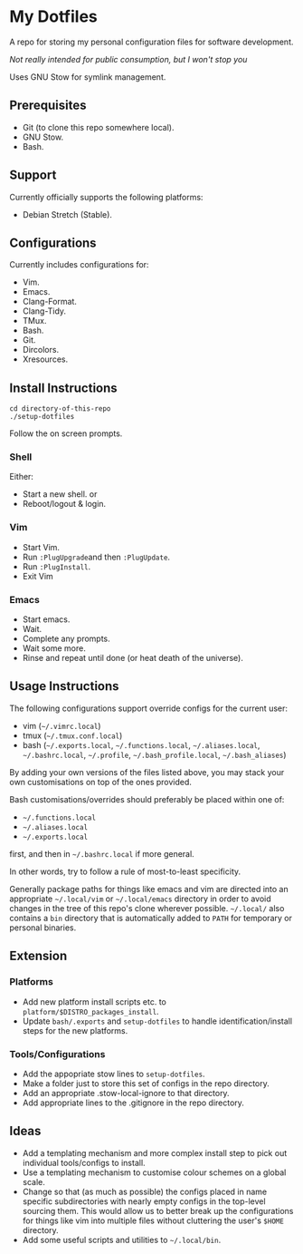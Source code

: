# My Dotfiles
A repo for storing my personal configuration files for software development.

*Not really intended for public consumption, but I won't stop you*

Uses GNU Stow for symlink management.

## Prerequisites
 * Git (to clone this repo somewhere local).
 * GNU Stow.
 * Bash.

## Support
Currently officially supports the following platforms:
 * Debian Stretch (Stable).

## Configurations
Currently includes configurations for:
 * Vim.
 * Emacs.
 * Clang-Format.
 * Clang-Tidy.
 * TMux.
 * Bash.
 * Git.
 * Dircolors.
 * Xresources.

## Install Instructions
```shell
cd directory-of-this-repo
./setup-dotfiles
```
Follow the on screen prompts.

### Shell
Either:
 * Start a new shell.
or
 * Reboot/logout & login.

### Vim
 * Start Vim.
 * Run `:PlugUpgrade`and then `:PlugUpdate`.
 * Run `:PlugInstall`.
 * Exit Vim

### Emacs
 * Start emacs.
 * Wait.
 * Complete any prompts.
 * Wait some more.
 * Rinse and repeat until done (or heat death of the universe).

## Usage Instructions
The following configurations support override configs for the current user:
 * vim (`~/.vimrc.local`)
 * tmux (`~/.tmux.conf.local`)
 * bash (`~/.exports.local`, `~/.functions.local`, `~/.aliases.local`,
   `~/.bashrc.local`, `~/.profile`, `~/.bash_profile.local`,
   `~/.bash_aliases`)

By adding your own versions of the files listed above, you may stack
your own customisations on top of the ones provided.

Bash customisations/overrides should preferably be placed within one of:

 * `~/.functions.local`
 * `~/.aliases.local`
 * `~/.exports.local`

first, and then in `~/.bashrc.local` if more general.

In other words, try to follow a rule of most-to-least specificity.

Generally package paths for things like emacs and vim are directed into an
appropriate `~/.local/vim` or `~/.local/emacs` directory in order to avoid
changes in the tree of this repo's clone wherever possible. `~/.local/` also
contains a `bin` directory that is automatically added to `PATH` for temporary
or personal binaries.

## Extension
### Platforms
 * Add new platform install scripts etc. to `platform/$DISTRO_packages_install`.
 * Update `bash/.exports` and `setup-dotfiles` to handle identification/install
   steps for the new platforms.

### Tools/Configurations
 * Add the appopriate stow lines to `setup-dotfiles`.
 * Make a folder just to store this set of configs in the repo directory.
 * Add an appropriate .stow-local-ignore to that directory.
 * Add appropriate lines to the .gitignore in the repo directory.

## Ideas
 * Add a templating mechanism and more complex install step to pick out
   individual tools/configs to install.
 * Use a templating mechanism to customise colour schemes on a global scale.
 * Change so that (as much as possible) the configs placed in name specific
   subdirectories with nearly empty configs in the top-level sourcing them.
   This would allow us to better break up the configurations for things like vim
   into multiple files without cluttering the user's `$HOME` directory.
 * Add some useful scripts and utilities to `~/.local/bin`.

